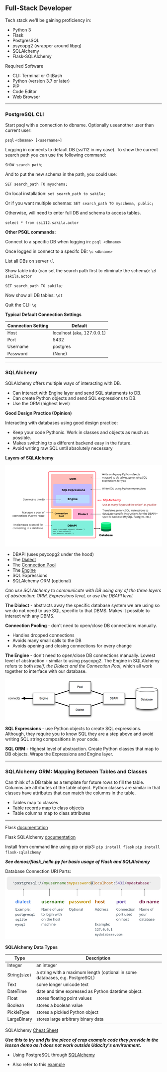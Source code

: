 ## Full-Stack Developer

Tech stack we'll be gaining proficiency in:

* Python 3
* Flask
* PostgresSQL
* psycopg2 (wrapper around libpq)
* SQLAlchemy
* Flask-SQLAlchemy

Required Software

* CLI: Terminal or GitBash
* Python (version 3.7 or later)
* PIP
* Code Editor
* Web Browser
---
### PostgreSQL CLI

Start psql with a connection to dbname. Optionally useanother user than current user: 

`psql` `<dbname> [<username>]`

Logging in connects to default DB (ssi112 in my case).  To show the current search path you can use the following command:

`SHOW search_path;`

And to put the new schema in the path, you could use:

`SET search_path TO myschema;`

On local installation: `set search_path to sakila;`

Or if you want multiple schemas: `SET search_path TO myschema, public;`

Otherwise, will need to enter full DB and schema to access tables.

`select * from ssi112.sakila.actor`

**Other PSQL commands:**

Connect to a specific DB when logging in:  `psql <dbname>`

Once logged in connect to a specifc DB: `\c` `<dbname>`

List all DBs on server `\l`

Show table info (can set the search path first to eliminate the schema): `\d sakila.actor`

`SET search_path TO sakila;`

Now show all DB tables: `\dt`

Quit the CLI: `\q`

**Typical Default Connection Settings**

Connection Setting | Default
-------------------- | --------------
Host | localhost (aka, 127.0.0.1)
Port | 5432
Username | postgres
Password | (None)

---
### SQLAlchemy

SQLAlchemy offers multiple ways of interacting with DB. 

* Can interact with Engine layer and send SQL statements to DB.
* Can create Python objects and send SQL expressions to DB.
* Use the ORM (highest level)

**Good Design Practice (Opinion)**

Interacting with databases using good design practice:

* Keep your code Pythonic. Work in classes and objects as much as possible.
* Makes switching to a different backend easy in the future.
 * Avoid writing raw SQL until absolutely necessary

**Layers of SQLAlchemy**

![Abstraction Layers](md_img/sqlalchemy-layers-of-abstraction.png  "Layers")

* DBAPI (uses psycopg2 under the hood)
* The [Dialect](https://docs.sqlalchemy.org/en/13/dialects/)
* The [Connection Pool](https://docs.sqlalchemy.org/en/13/core/pooling.html)
* The [Engine](https://docs.sqlalchemy.org/en/13/core/engines.html)
* SQL Expressions
* SQLAlchemy ORM (optional)

_Can use SQLAlchemy to communicate with DB using any of the three layers of abstraction: ORM, Expressions level, or use the DBAPI level._

**The Dialect** - abstracts away the specific database system we are using so we do not need to use SQL specific to that DBMS. Makes it possible to interact with any DBMS.

**Connection Pooling** - don't need to open/close DB connections manually.

* Handles dropped connections
* Avoids many small calls to the DB
* Avoids opening and closing connections for every change

**The Engine** - don't need to open/close DB connections manually. Lowest level of abstraction - similar to using psycopg2. The Engine in SQLAlchemy refers to both _itself, the Dialect and the Connection Pool_, which all work together to interface with our database.

![Engine Structure](md_img/sqla_engine_arch.png  "Engine Structure")

**SQL Expressions** - use Python objects to create SQL expressions. Although, they require you to know SQL they are a step above and avoid writing SQL string compositions in your code.


**SQL ORM** - Highest level of abstraction. Create Python classes that map to DB objects. Wraps the Expressions and Engine layer.

---
### SQLAlchemy ORM: Mapping Between Tables and Classes

Can think of a DB table as a template for future rows to fill the table. Columns are attributes of the table object. Python classes are similar in that classes have attributes that can match the columns in the table.

* Tables map to classes
* Table records map to class objects
* Table columns map to class attributes

---
Flask [documentation](https://flask.palletsprojects.com/en/1.1.x/)

Flask SQLAlchemy [documentation](https://flask-sqlalchemy.palletsprojects.com/en/2.x/)

Install from command line using pip or pip3:
`pip install flask`
`pip install flask-sqlalchemy`

**_See demos/flask_hello.py for basic usage of Flask and SQLAlchemy_**

Database Connection URI Parts:
![Database URI](md_img/database-connection-uri-parts.png  "Connection URI")

**SQLAlchemy Data Types**

Type | Description
----- | -----------------
Integer | an integer
String(size) | a string with a maximum length (optional in some databases, e.g. PostgreSQL)
Text | some longer unicode text
DateTime | date and time expressed as Python datetime object.
Float | stores floating point values
Boolean | stores a boolean value
PickleType | stores a pickled Python object
LargeBinary | stores large arbitrary binary data

SQLAlchemy [Cheat Sheet](https://github.com/crazyguitar/pysheeet/blob/master/docs/notes/python-sqlalchemy.rst#set-a-database-url)

**_Use this to try and fix the piece of crap example code they provide in the lesson demo as it does not work outside Udacity's environment._**

* Using PostgreSQL through [SQLAlchemy](https://www.compose.com/articles/using-postgresql-through-sqlalchemy/)

* Also refer to this [example](https://realpython.com/flask-by-example-part-2-postgres-sqlalchemy-and-alembic/)






